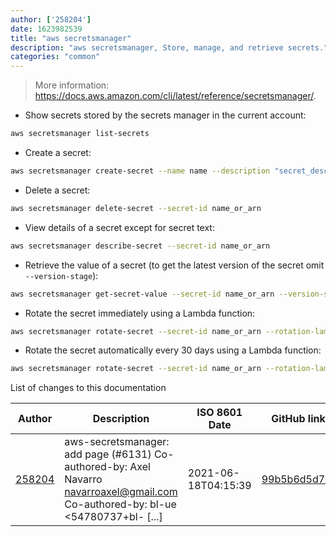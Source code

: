 ```yaml
---
author: ['258204']
date: 1623982539
title: "aws secretsmanager"
description: "aws secretsmanager, Store, manage, and retrieve secrets."
categories: "common"
---
```

> More information: <https://docs.aws.amazon.com/cli/latest/reference/secretsmanager/>.

- Show secrets stored by the secrets manager in the current account:

```bash
aws secretsmanager list-secrets
```

- Create a secret:

```bash
aws secretsmanager create-secret --name name --description "secret_description" --secret-string secret
```

- Delete a secret:

```bash
aws secretsmanager delete-secret --secret-id name_or_arn
```

- View details of a secret except for secret text:

```bash
aws secretsmanager describe-secret --secret-id name_or_arn
```

- Retrieve the value of a secret (to get the latest version of the secret omit `--version-stage`):

```bash
aws secretsmanager get-secret-value --secret-id name_or_arn --version-stage version_of_secret
```

- Rotate the secret immediately using a Lambda function:

```bash
aws secretsmanager rotate-secret --secret-id name_or_arn --rotation-lambda-arn arn_of_lambda_function
```

- Rotate the secret automatically every 30 days using a Lambda function:

```bash
aws secretsmanager rotate-secret --secret-id name_or_arn --rotation-lambda-arn arn_of_lambda_function --rotation-rules AutomaticallyAfterDays=30
```
List of changes to this documentation


Author | Description | ISO 8601 Date | GitHub link
------|-----|-----|-----
[258204](mailto:71364336+258204@users.noreply.github.com) | aws-secretsmanager: add page (#6131) Co-authored-by: Axel Navarro <navarroaxel@gmail.com> Co-authored-by: bl-ue <54780737+bl- [...] | 2021-06-18T04:15:39 | [99b5b6d5d72f](https://github.com/tldr-pages/tldr/commit/99b5b6d5d72fa92149a8618137dbc12d80ef309c)

